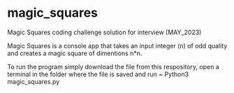 # magic_squares
Magic Squares coding challenge solution for interview (MAY_2023)


Magic Squares is a console app that takes an input integer (n) of odd quality and creates a magic square of dimentions n*n.


To run the program simply download the file from this respository, open a terminal in the folder where the file is saved and run ~
Python3 magic_squares.py


